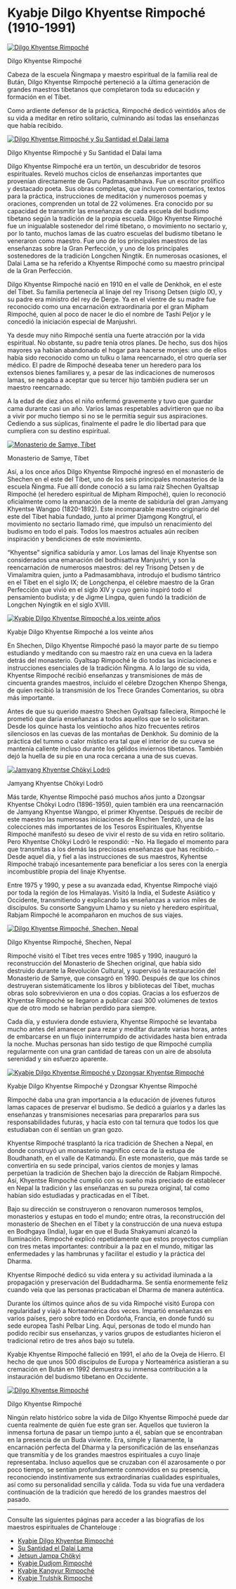 #  Kyabje Dilgo Khyentse Rimpoché (1910-1991) 

[ ![Dilgo Khyentse Rimpoché](/images/img_DKR_portrait1-150x150.jpg) ](http://www.songtsen.org/songtsen/wp-content/uploads/sites/2/2013/12/img_DKR_portrait1.jpg)

Dilgo Khyentse Rimpoché 

Cabeza de la escuela Ñingmapa y maestro espiritual de la familia real de Bután, Dilgo Khyentse Rimpoché perteneció a la última generación de grandes maestros tibetanos que completaron toda su educación y formación en el Tíbet. 

Como ardiente defensor de la práctica, Rimpoché dedicó veintidós años de su vida a meditar en retiro solitario, culminando así todas las enseñanzas que había recibido. 

[ ![Dilgo Khyentse Rimpoché y Su Santidad el Dalai lama](/images/img_DKR_HHDL_transmission-150x150.jpg) ](http://www.songtsen.org/songtsen/wp-content/uploads/sites/2/2013/12/img_DKR_HHDL_transmission.jpg)

Dilgo Khyentse Rimpoché y Su Santidad el Dalai lama 

Dilgo Khyentse Rimpoché era un tertön, un descubridor de tesoros espirituales. Reveló muchos ciclos de enseñanzas importantes que provenían directamente de Guru Padmasambhava. Fue un escritor prolífico y destacado poeta. Sus obras completas, que incluyen comentarios, textos para la práctica, instrucciones de meditación y numerosos poemas y oraciones, comprenden un total de 22 volúmenes. Era conocido por su capacidad de transmitir las enseñanzas de cada escuela del budismo tibetano según la tradición de la propia escuela. Dilgo Khyentse Rimpoché fue un inigualable sostenedor del rimé tibetano, o movimiento no sectario y, por lo tanto, muchos lamas de las cuatro escuelas del budismo tibetano le veneraron como maestro. Fue uno de los principales maestros de las enseñanzas sobre la Gran Perfección, y uno de los principales sostenedores de la tradición Longchen Ñingtik. En numerosas ocasiones, el Dalai Lama se ha referido a Khyentse Rimpoché como su maestro principal de la Gran Perfección. 

Dilgo Khyentse Rimpoché nació en 1910 en el valle de Denkhok, en el este del Tíbet. Su familia pertenecía al linaje del rey Trisong Detsen (siglo IX), y su padre era ministro del rey de Derge. Ya en el vientre de su madre fue reconocido como una encarnación extraordinaria por el gran Mipham Rimpoché, quien al poco de nacer le dio el nombre de Tashi Peljor y le concedió la iniciación especial de Manjushri. 

Ya desde muy niño Rimpoché sentía una fuerte atracción por la vida espiritual. No obstante, su padre tenía otros planes. De hecho, sus dos hijos mayores ya habían abandonado el hogar para hacerse monjes: uno de ellos había sido reconocido como un tulku o lama reencarnado, el otro quería ser médico. El padre de Rimpoché deseaba tener un heredero para los extensos bienes familiares y, a pesar de las indicaciones de numerosos lamas, se negaba a aceptar que su tercer hijo también pudiera ser un maestro reencarnado. 

A la edad de diez años el niño enfermó gravemente y tuvo que guardar cama durante casi un año. Varios lamas respetables advirtieron que no iba a vivir por mucho tiempo si no se le permitía seguir sus aspiraciones. Cediendo a sus súplicas, finalmente el padre le dio libertad para que cumpliera con su destino espiritual. 

[ ![Monasterio de Samye, Tíbet](/images/img_shechen_tibet-150x150.jpg) ](http://www.songtsen.org/songtsen/wp-content/uploads/sites/2/2013/12/img_shechen_tibet.jpg)

Monasterio de Samye, Tíbet 

Así, a los once años Dilgo Khyentse Rimpoché ingresó en el monasterio de Shechen en el este del Tíbet, uno de los seis principales monasterios de la escuela Ñingma. Fue allí donde conoció a su lama raíz Shechen Gyaltsap Rimpoché (el heredero espiritual de Mipham Rimpoché), quien lo reconoció oficialmente como la emanación de la mente de sabiduría del gran Jamyang Khyentse Wangpo (1820-1892). Este incomparable maestro originario del este del Tíbet había fundado, junto al primer Djamgong Kongtrul, el movimiento no sectario llamado rimé, que impulsó un renacimiento del budismo en todo el país. Todos los maestros actuales aún reciben inspiración y bendiciones de este movimiento. 

“Khyentse” significa sabiduría y amor. Los lamas del linaje Khyentse son considerados una emanación del bodhisattva Manjushri, y son la reencarnación de numerosos maestros: del rey Trisong Detsen y de Vimalamitra quien, junto a Padmasambhava, introdujo el budismo tántrico en el Tíbet en el siglo IX; de Longchenpa, el célebre maestro de la Gran Perfección que vivió en el siglo XIV y cuyo genio inspiró todo el pensamiento budista; y de Jigme Lingpa, quien fundó la tradición de Longchen Nyingtik en el siglo XVIII. 

[ ![Kyabje Dilgo Khyentse Rimpoché a los veinte años](/images/img_DKR_20ans-223x300.jpg) ](http://www.songtsen.org/songtsen/wp-content/uploads/sites/2/2013/12/img_DKR_20ans.jpg)

Kyabje Dilgo Khyentse Rimpoché a los veinte años 

En Shechen, Dilgo Khyentse Rimpoché pasó la mayor parte de su tiempo estudiando y meditando con su maestro raíz en una cueva en la ladera detrás del monasterio. Gyaltsap Rimpoché le dio todas las iniciaciones e instrucciones esenciales de la tradición Ñingma. A lo largo de su vida, Khyentse Rimpoché recibió enseñanzas y transmisiones de más de cincuenta grandes maestros, incluido el célebre Dzogchen Khenpo Shenga, de quien recibió la transmisión de los Trece Grandes Comentarios, su obra más importante. 

Antes de que su querido maestro Shechen Gyaltsap falleciera, Rimpoché le prometió que daría enseñanzas a todos aquellos que se lo solicitaran. Desde los quince hasta los veintiocho años hizo frecuentes retiros silenciosos en las cuevas de las montañas de Denkhok. Su dominio de la práctica del tummo o calor místico era tal que el interior de su cueva se mantenía caliente incluso durante los gélidos inviernos tibetanos. También dejó la huella de su pie en una roca cercana a una de sus cuevas. 

[ ![Jamyang Khyentse Chökyi Lodrö](/images/img_JKJL-237x300.jpg) ](http://www.songtsen.org/songtsen/wp-content/uploads/sites/2/2013/12/img_JKJL.jpg)

Jamyang Khyentse Chökyi Lodrö 

Más tarde, Khyentse Rimpoché pasó muchos años junto a Dzongsar Khyentse Chökyi Lodro (1896-1959), quien también era una reencarnación de Jamyang Khyentse Wangpo, el primer Khyentse. Después de recibir de este maestro las numerosas iniciaciones de Rinchen Terdzö, una de las colecciones más importantes de los Tesoros Espirituales, Khyentse Rimpoché manifestó su deseo de vivir el resto de su vida en retiro solitario. Pero Khyentse Chökyi Lodrö le respondió: −No. Ha llegado el momento para que transmitas a los demás las preciosas enseñanzas que has recibido.− Desde aquel día, y fiel a las instrucciones de sus maestros, Kyhentse Rimpoché trabajó incesantemente para beneficiar a los seres con la energía incombustible propia del linaje Khyentse. 

Entre 1975 y 1990, y pese a su avanzada edad, Khyentse Rimpoché viajó por toda la región de los Himalayas. Visitó la India, el Sudeste Asiático y Occidente, transmitiendo y explicando las enseñanzas a varios miles de discípulos. Su consorte Sangyum Lhamo y su nieto y heredero espiritual, Rabjam Rimpoché le acompañaron en muchos de sus viajes. 

[ ![Dilgo Khyentse Rimpoché, Shechen, Nepal](/images/img_DKR_pratique-150x150.jpg) ](http://www.songtsen.org/songtsen/wp-content/uploads/sites/2/2013/12/img_DKR_pratique.jpg)

Dilgo Khyentse Rimpoché, Shechen, Nepal 

Rimpoché visitó el Tíbet tres veces entre 1985 y 1990, inauguró la reconstrucción del Monasterio de Shechen original, que había sido destruido durante la Revolución Cultural, y supervisó la restauración del Monasterio de Samye, que consagró en 1990. Después de que los chinos destruyeran sistemáticamente los libros y bibliotecas del Tíbet, muchas obras solo sobrevivieron en una o dos copias. Gracias a los esfuerzos de Khyentse Rimpoché se llegaron a publicar casi 300 volúmenes de textos que de otro modo se habrían perdido para siempre. 

Cada día, y estuviera donde estuviera, Khyentse Rimpoché se levantaba mucho antes del amanecer para rezar y meditar durante varias horas, antes de embarcarse en un flujo ininterrumpido de actividades hasta bien entrada la noche. Muchas personas han sido testigo de que Rimpoché cumplía regularmente con una gran cantidad de tareas con un aire de absoluta serenidad y sin esfuerzo aparente. 

[ ![Kyabje Dilgo Khyentse Rimpoché y Dzongsar Khyentse Rimpoché](/images/img_DKR_DR-215x300.jpg) ](http://www.songtsen.org/songtsen/wp-content/uploads/sites/2/2013/12/img_DKR_DR.jpg)

Kyabje Dilgo Khyentse Rimpoché y Dzongsar Khyentse Rimpoché 

Rimpoché daba una gran importancia a la educación de jóvenes futuros lamas capaces de preservar el budismo. Se dedicó a guiarlos y a darles las enseñanzas y transmisiones necesarias para prepararlos para sus responsabilidades futuras, y hacía esto con tal ternura que todos los que estudiaban con él sentían un gran gozo. 

Khyentse Rimpoché trasplantó la rica tradición de Shechen a Nepal, en donde construyó un monasterio magnífico cerca de la estupa de Boudhanath, en el valle de Katmandú. En este monasterio, que más tarde se convertiría en su sede principal, varios cientos de monjes y lamas perpetúan la tradición de Shechen bajo la dirección de Rabjam Rimpoché. Así, Khyentse Rimpoché cumplió con su sueño más preciado de establecer en Nepal la tradición y las enseñanzas en su pureza original, tal como habían sido estudiadas y practicadas en el Tíbet. 

Bajo su dirección se construyeron o renovaron numerosos templos, monasterios y estupas en todo el mundo; entre otras, la reconstrucción del monasterio de Shechen en el Tíbet y la construcción de una nueva estupa en Bodhgaya (India), lugar en que el Buda Shakyamuni alcanzó la Iluminación. Rimpoché explicó repetidamente que estos proyectos cumplían con tres metas importantes: contribuir a la paz en el mundo, mitigar las enfermedades y las hambrunas y facilitar el estudio y la práctica del Dharma. 

Khyentse Rimpoché dedicó su vida entera y su actividad iluminada a la propagación y preservación del Buddadharma. Se sentía enormemente feliz cuando veía que las personas practicaban el Dharma de manera auténtica. 

Durante los últimos quince años de su vida Rimpoché visitó Europa con regularidad y viajó a Norteamérica dos veces. Impartió enseñanzas en varios países, pero sobre todo en Dordoña, Francia, en donde fundó su sede europea Tashi Pelbar Ling. Aquí, personas de todo el mundo han podido recibir sus enseñanzas, y varios grupos de estudiantes hicieron el tradicional retiro de tres años bajo su tutela. 

Kyabje Khyentse Rimpoché falleció en 1991, el año de la Oveja de Hierro. El hecho de que unos 500 discípulos de Europa y Norteamérica asistieran a su cremación en Bután en 1992 demuestra su inmensa contribución a la instauración del budismo tibetano en Occidente. 

[ ![Dilgo Khyentse Rimpoché](/images/img_DKR_portrait_2-205x300.jpg) ](http://www.songtsen.org/songtsen/wp-content/uploads/sites/2/2013/12/img_DKR_portrait_2.jpg)

Dilgo Khyentse Rimpoché 

Ningún relato histórico sobre la vida de Dilgo Khyentse Rimpoché puede dar cuenta realmente de quién fue este gran ser. Aquellos que tuvieron la inmensa fortuna de pasar un tiempo junto a él, sabían que se encontraban en la presencia de un Buda viviente. Era, simple y llanamente, la encarnación perfecta del Dharma y la personificación de las enseñanzas que transmitía y de los grandes maestros espirituales a cuyo linaje representaba. Incluso aquellos que se cruzaban con él azarosamente o por poco tiempo, se sentían profundamente conmovidos en su presencia, reconociendo instintivamente sus extraordinarias cualidades espirituales, así como su personalidad sencilla y cálida. Toda su vida fue una verdadera continuación de la tradición que heredó de los grandes maestros del pasado. 

* * *

Consulte las siguientes páginas para acceder a las biografías de los maestros espirituales de Chantelouge : 

  * [ Kyabje Dilgo Khyentse Rimpoché ](http://www.songtsen.org/songtsen/es/founding-teachers/dilgo-khyentse-rinpoche/)
  * [ Su Santidad el Dalai Lama ](http://www.songtsen.org/songtsen/es/founding-teachers/his-holiness-the-dalai-lama/)
  * [ Jetsun Jampa Chökyi ](http://www.songtsen.org/songtsen/es/founding-teachers/jetsun-jampa-chokyi/)
  * [ Kyabje Dudjom Rimpoché ](http://www.songtsen.org/songtsen/es/founding-teachers/kyabje-dudjom-rinpoche/)
  * [ Kyabje Kangyur Rimpoché ](http://www.songtsen.org/songtsen/es/founding-teachers/kyabje-kangyur-rinpoche/)
  * [ Kyabje Trulshik Rimpoché ](http://www.songtsen.org/songtsen/es/founding-teachers/kyabje-trulshik-rinpoche/)



